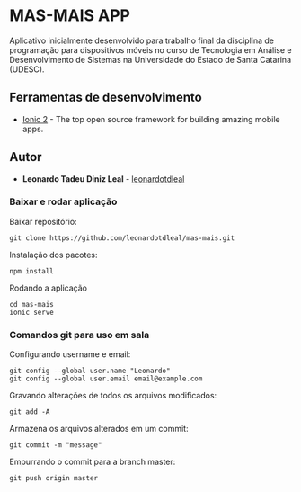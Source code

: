 # MAS-MAIS APP #

Aplicativo inicialmente desenvolvido para trabalho final da disciplina de programação para dispositivos móveis no curso de Tecnologia em Análise e Desenvolvimento de Sistemas na Universidade do Estado de Santa Catarina (UDESC).

## Ferramentas de desenvolvimento

* [Ionic 2](https://ionicframework.com/) - The top open source framework for building amazing mobile apps.

## Autor

* **Leonardo Tadeu Diniz Leal** - [leonardotdleal](https://github.com/leonardotdleal)

### Baixar e rodar aplicação ###

Baixar repositório: 

	git clone https://github.com/leonardotdleal/mas-mais.git

Instalação dos pacotes: 

	npm install
	
Rodando a aplicação

	cd mas-mais
	ionic serve

### Comandos git para uso em sala ###
	
Configurando username e email:

	git config --global user.name "Leonardo"
	git config --global user.email email@example.com
	
Gravando alterações de todos os arquivos modificados: 

	git add -A

Armazena os arquivos alterados em um commit: 

	git commit -m "message"
	
Empurrando o commit para a branch master: 

	git push origin master
